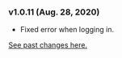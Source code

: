 ### v1.0.11 (Aug. 28, 2020)
* Fixed error when logging in.

[See past changes here.](https://github.com/Mokulu/Townsfolk-Tracker/releases)
